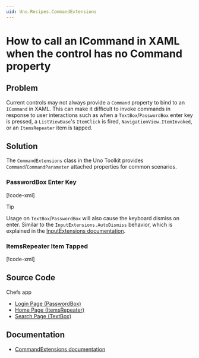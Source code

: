 ```yaml
---
uid: Uno.Recipes.CommandExtensions
---
```


# How to call an ICommand in XAML when the control has no Command property

## Problem

Current controls may not always provide a `Command` property to bind to an `ICommand` in XAML. This can make it difficult to invoke commands in response to user interactions such as when a `TextBox`/`PasswordBox` enter key is pressed, a `ListViewBase`'s `ItemClick` is fired, `NavigationView.ItemInvoked`, or an `ItemsRepeater` item is tapped.

## Solution

The `CommandExtensions` class in the Uno Toolkit provides `Command`/`CommandParameter` attached properties for common scenarios.

### PasswordBox Enter Key

[!code-xml[](../../Chefs/Views/LoginPage.xaml#L39-L41)]

> [!TIP]
> Usage on `TextBox`/`PasswordBox` will also cause the keyboard dismiss on enter. Similar to the `InputExtensions.AutoDismiss` behavior, which is explained in the [InputExtensions documentation](xref:Toolkit.Helpers.InputExtensions).

### ItemsRepeater Item Tapped

[!code-xml[](../../Chefs/Views/HomePage.xaml#L142-L143)]

## Source Code

Chefs app

- [Login Page (PasswordBox)](https://github.com/unoplatform/uno.chefs/blob/139edc9eab65b322e219efb7572583551c40ad32/Chefs/Views/LoginPage.xaml#L41)
- [Home Page (ItemsRepeater)](https://github.com/unoplatform/uno.chefs/blob/139edc9eab65b322e219efb7572583551c40ad32/Chefs/Views/HomePage.xaml#L143)
- [Search Page (TextBox)](https://github.com/unoplatform/uno.chefs/blob/139edc9eab65b322e219efb7572583551c40ad32/Chefs/Views/SearchPage.xaml#L114)

## Documentation

- [CommandExtensions documentation](xref:Toolkit.Helpers.CommandExtensions)

